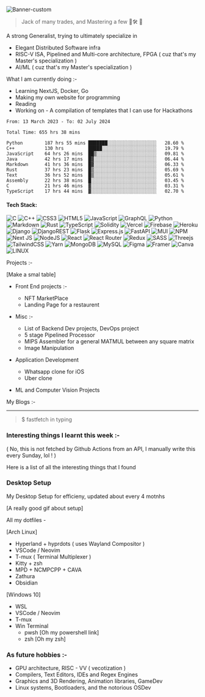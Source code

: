 
![Banner-custom](./assets/Banner-gradients.png)

> Jack of many trades, and Mastering a few 🔨🛠 🚀

A strong Generalist, trying to ultimately specialize in 
- Elegant Distributed Software infra
- RISC-V ISA, Pipelined and Multi-core architecture, FPGA ( cuz that's my Master's specialization )
- AI/ML ( cuz that's my Master's specialization )


What I am currently doing :-
- Learning NextJS, Docker, Go  
- Making my own website for programming
- Reading 
- Working on - A compilation of templates that I can use for Hackathons 

<!--START_SECTION:waka-->

```javascript, typescript, python, C++, Rust, CSS
From: 13 March 2023 - To: 02 July 2024

Total Time: 655 hrs 38 mins

Python        187 hrs 55 mins ███████░░░░░░░░░░░░░░░░░░   28.60 %
C++           130 hrs         █████░░░░░░░░░░░░░░░░░░░░   19.79 %
JavaScript    64 hrs 26 mins  ██▒░░░░░░░░░░░░░░░░░░░░░░   09.81 %
Java          42 hrs 17 mins  █▓░░░░░░░░░░░░░░░░░░░░░░░   06.44 %
Markdown      41 hrs 36 mins  █▓░░░░░░░░░░░░░░░░░░░░░░░   06.33 %
Rust          37 hrs 23 mins  █▒░░░░░░░░░░░░░░░░░░░░░░░   05.69 %
Text          36 hrs 52 mins  █▒░░░░░░░░░░░░░░░░░░░░░░░   05.61 %
Assembly      22 hrs 38 mins  █░░░░░░░░░░░░░░░░░░░░░░░░   03.45 %
C             21 hrs 46 mins  ▓░░░░░░░░░░░░░░░░░░░░░░░░   03.31 %
TypeScript    17 hrs 44 mins  ▓░░░░░░░░░░░░░░░░░░░░░░░░   02.70 %
```

<!--END_SECTION:waka-->


#### Tech Stack:
![C](https://img.shields.io/badge/c-%2300599C.svg?style=for-the-badge&logo=c&logoColor=white) ![C++](https://img.shields.io/badge/c++-%2300599C.svg?style=for-the-badge&logo=c%2B%2B&logoColor=white) ![CSS3](https://img.shields.io/badge/css3-%231572B6.svg?style=for-the-badge&logo=css3&logoColor=white) ![HTML5](https://img.shields.io/badge/html5-%23E34F26.svg?style=for-the-badge&logo=html5&logoColor=white) ![JavaScript](https://img.shields.io/badge/javascript-%23323330.svg?style=for-the-badge&logo=javascript&logoColor=%23F7DF1E) ![GraphQL](https://img.shields.io/badge/-GraphQL-E10098?style=for-the-badge&logo=graphql&logoColor=white) ![Python](https://img.shields.io/badge/python-3670A0?style=for-the-badge&logo=python&logoColor=ffdd54) ![Markdown](https://img.shields.io/badge/markdown-%23000000.svg?style=for-the-badge&logo=markdown&logoColor=white) ![Rust](https://img.shields.io/badge/rust-%23000000.svg?style=for-the-badge&logo=rust&logoColor=white) ![TypeScript](https://img.shields.io/badge/typescript-%23007ACC.svg?style=for-the-badge&logo=typescript&logoColor=white) ![Solidity](https://img.shields.io/badge/Solidity-%23363636.svg?style=for-the-badge&logo=solidity&logoColor=white) ![Vercel](https://img.shields.io/badge/vercel-%23000000.svg?style=for-the-badge&logo=vercel&logoColor=white) ![Firebase](https://img.shields.io/badge/firebase-%23039BE5.svg?style=for-the-badge&logo=firebase) ![Heroku](https://img.shields.io/badge/heroku-%23430098.svg?style=for-the-badge&logo=heroku&logoColor=white) ![Django](https://img.shields.io/badge/django-%23092E20.svg?style=for-the-badge&logo=django&logoColor=white) ![DjangoREST](https://img.shields.io/badge/DJANGO-REST-ff1709?style=for-the-badge&logo=django&logoColor=white&color=ff1709&labelColor=gray) ![Flask](https://img.shields.io/badge/flask-%23000.svg?style=for-the-badge&logo=flask&logoColor=white) ![Express.js](https://img.shields.io/badge/express.js-%23404d59.svg?style=for-the-badge&logo=express&logoColor=%2361DAFB) ![FastAPI](https://img.shields.io/badge/FastAPI-005571?style=for-the-badge&logo=fastapi) ![MUI](https://img.shields.io/badge/MUI-%230081CB.svg?style=for-the-badge&logo=material-ui&logoColor=white) ![NPM](https://img.shields.io/badge/NPM-%23000000.svg?style=for-the-badge&logo=npm&logoColor=white) ![Next JS](https://img.shields.io/badge/Next-black?style=for-the-badge&logo=next.js&logoColor=white) ![NodeJS](https://img.shields.io/badge/node.js-6DA55F?style=for-the-badge&logo=node.js&logoColor=white) ![React](https://img.shields.io/badge/react-%2320232a.svg?style=for-the-badge&logo=react&logoColor=%2361DAFB) ![React Router](https://img.shields.io/badge/React_Router-CA4245?style=for-the-badge&logo=react-router&logoColor=white) ![Redux](https://img.shields.io/badge/redux-%23593d88.svg?style=for-the-badge&logo=redux&logoColor=white) ![SASS](https://img.shields.io/badge/SASS-hotpink.svg?style=for-the-badge&logo=SASS&logoColor=white) ![Threejs](https://img.shields.io/badge/threejs-black?style=for-the-badge&logo=three.js&logoColor=white) ![TailwindCSS](https://img.shields.io/badge/tailwindcss-%2338B2AC.svg?style=for-the-badge&logo=tailwind-css&logoColor=white) ![Yarn](https://img.shields.io/badge/yarn-%232C8EBB.svg?style=for-the-badge&logo=yarn&logoColor=white) ![MongoDB](https://img.shields.io/badge/MongoDB-%234ea94b.svg?style=for-the-badge&logo=mongodb&logoColor=white) ![MySQL](https://img.shields.io/badge/mysql-%2300f.svg?style=for-the-badge&logo=mysql&logoColor=white) 	![Figma](https://img.shields.io/badge/figma-%23F24E1E.svg?style=for-the-badge&logo=figma&logoColor=white) ![Framer](https://img.shields.io/badge/Framer-black?style=for-the-badge&logo=framer&logoColor=blue) ![Canva](https://img.shields.io/badge/Canva-%2300C4CC.svg?style=for-the-badge&logo=Canva&logoColor=white) ![LINUX](https://img.shields.io/badge/Linux-FCC624?style=for-the-badge&logo=linux&logoColor=black)


Projects :- 

[Make a smal table]

- Front End projects :- 
    - NFT MarketPlace 
    - Landing Page for a restaurent

- Misc :- 
    - List of Backend Dev projects, DevOps project
    - 5 stage Pipelined Processor
    - MIPS Assembler for a general MATMUL between any square matrix 
    - Image Manipulation 

- Application Development 
    - Whatsapp clone for iOS
    - Uber clone

- ML and Computer Vision Projects



My Blogs :-

---  


> $ fastfetch in typing





### Interesting things I learnt this week :- 
( No, this is not fetched by Github Actions from an API, I manually write this every Sunday, lol ! )

Here is a list of all the interesting things that I found 

### Desktop Setup

My Desktop Setup for efficieny, updated about every 4 motnhs

[A really good gif about setup]

All my dotfiles  -

[Arch Linux]
- Hyperland + hyprdots ( uses Wayland Compositor )
- VSCode / Neovim
- T-mux ( Terminal Multiplexer )
- Kitty + zsh 
- MPD + NCMPCPP + CAVA 
- Zathura
- Obsidian

[Windows 10]
- WSL
- VSCode / Neovim
- T-mux
- Win Terminal  
    - pwsh [Oh my powershell link]
    - zsh  [Oh my zsh]


### As future hobbies :-
- GPU architecture, RISC - VV ( vecotization )
- Compilers, Text Editors, IDEs and Regex Engines
- Graphics and 3D Rendering, Animation libraries, GameDev
- Linux systems, Bootloaders, and the notorious OSDev